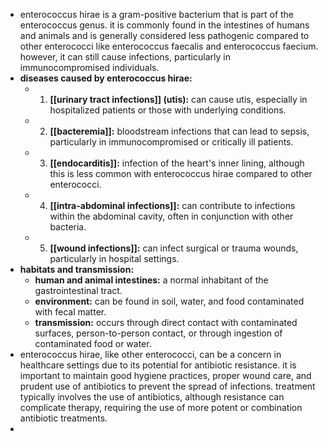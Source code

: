 - enterococcus hirae is a gram-positive bacterium that is part of the enterococcus genus. it is commonly found in the intestines of humans and animals and is generally considered less pathogenic compared to other enterococci like enterococcus faecalis and enterococcus faecium. however, it can still cause infections, particularly in immunocompromised individuals.
- **diseases caused by enterococcus hirae:**
	- 1. **[[urinary tract infections]] (utis):** can cause utis, especially in hospitalized patients or those with underlying conditions.
	- 2. **[[bacteremia]]:** bloodstream infections that can lead to sepsis, particularly in immunocompromised or critically ill patients.
	- 3. **[[endocarditis]]:** infection of the heart's inner lining, although this is less common with enterococcus hirae compared to other enterococci.
	- 4. **[[intra-abdominal infections]]:** can contribute to infections within the abdominal cavity, often in conjunction with other bacteria.
	- 5. **[[wound infections]]:** can infect surgical or trauma wounds, particularly in hospital settings.
- **habitats and transmission:**
	- **human and animal intestines:** a normal inhabitant of the gastrointestinal tract.
	- **environment:** can be found in soil, water, and food contaminated with fecal matter.
	- **transmission:** occurs through direct contact with contaminated surfaces, person-to-person contact, or through ingestion of contaminated food or water.
- enterococcus hirae, like other enterococci, can be a concern in healthcare settings due to its potential for antibiotic resistance. it is important to maintain good hygiene practices, proper wound care, and prudent use of antibiotics to prevent the spread of infections. treatment typically involves the use of antibiotics, although resistance can complicate therapy, requiring the use of more potent or combination antibiotic treatments.
-